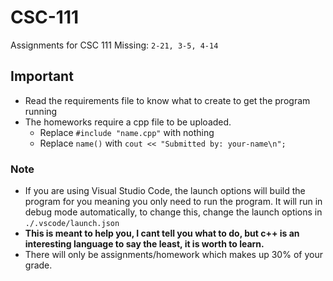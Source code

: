 # CSC-111
Assignments for CSC 111
Missing: `2-21, 3-5, 4-14`

## Important
* Read the requirements file to know what to create to get the program running
* The homeworks require a cpp file to be uploaded.
    * Replace `#include "name.cpp"` with nothing
    * Replace `name()` with `cout << "Submitted by: your-name\n";`


### Note
* If you are using Visual Studio Code, the launch options will build the program for you meaning you only need to run the program. It will run in debug mode automatically, to change this, change the launch options in `./.vscode/launch.json`
* **This is meant to help you, I cant tell you what to do, but c++ is an interesting language to say the least, it is worth to learn.**
* There will only be assignments/homework which makes up 30% of your grade.

